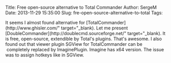 Title: Free open-source alternative to Total Commander
Author: SergeM
Date: 2013-11-29 15:35:00
Slug: fre-open-source-alternative-to-total
Tags: 

<div dir="ltr" style="text-align: left;" trbidi="on">It seems I almost found alternative for [TotalCommander](http://www.ghisler.com/" target="_blank).
Let me present [DoubleCommander](http://doublecmd.sourceforge.net/" target="_blank).
It is free, open-source, extendible by Total's plugins. That's awesome.
I also found out that viewer plugin SGView for TotalCommander can be &nbsp;completely replaced by ImaginePlugin. Imagine has x64 version. The issue was to assign hotkeys like in SGView.</div>